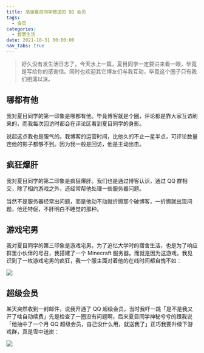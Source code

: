```yaml
---
title: 感谢夏目同学赠送的 QQ 会员
tags:
  - 会员
categories:
  - 智慧生活
date: 2021-10-31 00:00:00
nav_tabs: true
---
```


> 好久没有发生活日志了，今天水上一篇，夏目同学一定要进来看一眼，毕竟是写给你的感谢信。同时也欢迎其它博友们与我互动，毕竟这个圈子只有我们相濡以沫。

<!-- more -->

## 哪都有他

我对夏目同学的第一印象是哪都有他。毕竟博客就是个圈，评论都是靠大家互访刷来的，而我每次回访时都会在评论区看到夏目同学的身影。

说起这点我也是服气的。我博客的运营时间，比他久的不止一星半点，可评论数量连他的影子都够不到。因为我一般是回访，他是主动出击。

## 疯狂爆肝

我对夏目同学的第二印象是疯狂爆肝。我们也是通过博客认识，通过 QQ 群相交，除了相约游戏之外，还经常帮他处理一些服务器问题。

当然不是服务器经常出问题，而是他动不动就折腾那个破博客，一折腾就出现问题，他还特倔，不肝明白不睡觉的那种。

## 游戏宅男

我对夏目同学的第三印象是游戏宅男。为了追忆大学时的宿舍生活，也是为了响应群里小伙伴的号召，我搭建了一个 Minecraft 服务器。而就是因为这游戏，我见识到了一枚游戏宅男的疯狂，我一个服主面对着他的在线时间都自愧不如：

![](https://cdn.dusays.com/2021/10/398-1.jpg)

## 超级会员

某天突然收到一封邮件，说我开通了 QQ 超级会员，当时我吓一跳「是不是我又开了啥自动续费」先是检查了一圈没有问题啊，后来夏目同学神秘兮兮的跟我说「他抽中了一个月 QQ 超级会员，自己没什么用，就送我了」正巧我要升级下游戏群，真是雪中送炭：

![](https://cdn.dusays.com/2021/10/398-2.jpg)
